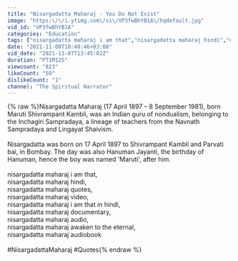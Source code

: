 ```yaml
---
title: "Nisargadatta Maharaj - You Do Not Exist"
image: "https:\/\/i.ytimg.com\/vi\/VP3fwBhYB1A\/hqdefault.jpg"
vid_id: "VP3fwBhYB1A"
categories: "Education"
tags: ["nisargadatta maharaj i am that","nisargadatta maharaj hindi","nisargadatta maharaj quotes"]
date: "2021-11-08T10:48:46+03:00"
vid_date: "2021-11-07T13:45:02Z"
duration: "PT1M12S"
viewcount: "823"
likeCount: "50"
dislikeCount: "1"
channel: "The Spiritual Narrator"
---
```

{% raw %}Nisargadatta Maharaj (17 April 1897 – 8 September 1981), born Maruti Shivrampant Kambli, was an Indian guru of nondualism, belonging to the Inchagiri Sampradaya, a lineage of teachers from the Navnath Sampradaya and Lingayat Shaivism. <br /><br />Nisargadatta was born on 17 April 1897 to Shivrampant Kambli and Parvati bai, in Bombay. The day was also Hanuman Jayanti, the birthday of Hanuman, hence the boy was named 'Maruti', after him.<br /><br />nisargadatta maharaj i am that,<br />nisargadatta maharaj hindi,<br />nisargadatta maharaj quotes,<br />nisargadatta maharaj video,<br />nisargadatta maharaj i am that in hindi,<br />nisargadatta maharaj documentary,<br />nisargadatta maharaj audio,<br />nisargadatta maharaj awaken to the eternal,<br />nisargadatta maharaj audiobook<br /><br />#NisargadattaMaharaj #Quotes{% endraw %}
